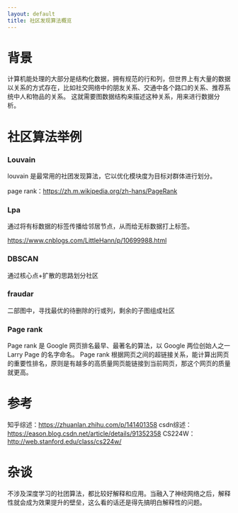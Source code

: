 ```yaml
---
layout: default
title: 社区发现算法概览
---
```


# 背景
计算机能处理的大部分是结构化数据，拥有规范的行和列，但世界上有大量的数据以关系的方式存在，比如社交网络中的朋友关系、交通中各个路口的关系、推荐系统中人和物品的关系。
这就需要图数据结构来描述这种关系，用来进行数据分析。

# 社区算法举例

### Louvain
louvain 是最常用的社团发现算法，它以优化模块度为目标对群体进行划分。

page rank：https://zh.m.wikipedia.org/zh-hans/PageRank

### Lpa
通过将有标数据的标签传播给邻居节点，从而给无标数据打上标签。

https://www.cnblogs.com/LittleHann/p/10699988.html

### DBSCAN
通过核心点+扩散的思路划分社区

### fraudar
二部图中，寻找最优的待删除的行或列，剩余的子图组成社区

### Page rank
Page rank 是 Google 网页排名最早、最著名的算法，以 Google 两位创始人之一 Larry Page 的名字命名。
Page rank 根据网页之间的超链接关系，能计算出网页的重要性排名，原则是有越多的高质量网页能链接到当前网页，那这个网页的质量就更高。

# 参考
知乎综述：https://zhuanlan.zhihu.com/p/141401358
csdn综述：https://eason.blog.csdn.net/article/details/91352358
CS224W：http://web.stanford.edu/class/cs224w/

# 杂谈
不涉及深度学习的社团算法，都比较好解释和应用。当融入了神经网络之后，解释性就会成为效果提升的壁垒，这么看的话还是得先搞明白解释性的问题。